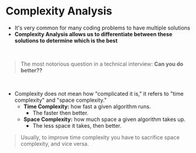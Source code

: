 # Complexity Analysis

- It's very common for many coding problems to have multiple solutions
- **Complexity Analysis allows us to differentiate between these solutions to determine which is the best**
<br>

> The most notorious question in a technical interview: **Can you do better??**
<br>

- Complexity does not mean how "complicated it is," it refers to "time complexity" and "space complexity."
  - **Time Complexity:** how fast a given algorithm runs.
    - The faster then better.
  - **Space Complexity:** how much space a given algorithm takes up.
    - The less space it takes, then better.

> Usually, to improve time complexity you have to sacrifice space complexity, and vice versa.
<br>



